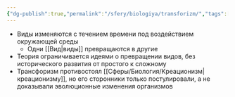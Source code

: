 ```yaml
---
{"dg-publish":true,"permalink":"/sfery/biologiya/transforizm/","tags":["Эволюция"]}
---
```


- Виды изменяются с течением времени под воздействием окружающей среды 
	- Одни [[Вид\|виды]] превращаются в другие 
- Теория ограничивается идеями о превращении видов, без исторического развития от простого к сложному 
- Трансфоризм противостоял [[Сферы/Биология/Креационизм\|креационизму]], но его сторонники только постулировали, а не доказывали эволюционные изменения организмов 